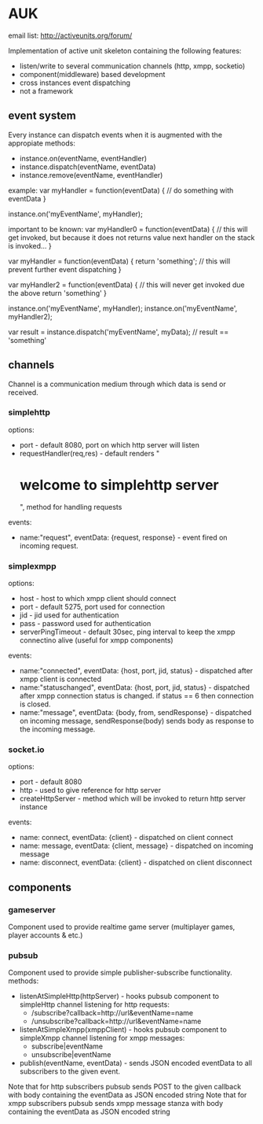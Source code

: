 # AUK #
email list: http://activeunits.org/forum/ 

Implementation of active unit skeleton containing the following features:
* listen/write to several communication channels (http, xmpp, socketio)
* component(middleware) based development
* cross instances event dispatching
* not a framework

## event system ##
Every instance can dispatch events when it is augmented with the appropiate methods:
* instance.on(eventName, eventHandler) 
* instance.dispatch(eventName, eventData)
* instance.remove(eventName, eventHandler)

example:
  var myHandler = function(eventData) {
    // do something with eventData
  }
  
  instance.on('myEventName', myHandler);

important to be known: 
  var myHandler0 = function(eventData) {
    // this will get invoked, but because it does not returns value next handler on the stack is invoked...
  }
  
  var myHandler = function(eventData) {
    return 'something'; // this will prevent further event dispatching
  }
  
  var myHandler2 = function(eventData) {
    // this will never get invoked due the above return 'something'
  }
  
  instance.on('myEventName', myHandler);
  instance.on('myEventName', myHandler2);
  
  var result = instance.dispatch('myEventName', myData);
  // result == 'something'

## channels ##
Channel is a communication medium through which data is send or received.

### simplehttp ###
options:
* port - default 8080, port on which http server will listen
* requestHandler(req,res) - default renders "<h1>welcome to simplehttp server</h1>", 
method for handling requests

events:
* name:"request", eventData: {request, response} - event fired on incoming request.

### simplexmpp ###
options:
* host - host to which xmpp client should connect
* port - default 5275, port used for connection
* jid - jid used for authentication
* pass - password used for authentication
* serverPingTimeout - default 30sec, ping interval to keep the xmpp connectino alive (useful for xmpp components)

events:
* name:"connected", eventData: {host, port, jid, status} - dispatched after xmpp client is connected
* name:"statuschanged", eventData: {host, port, jid, status} - dispatched after xmpp connection status is changed. if status == 6 then connection is closed.
* name:"message", eventData: {body, from, sendResponse} - dispatched on incoming message, sendResponse(body) sends body as response to the incoming message.

### socket.io ###
options:
* port - default 8080
* http - used to give reference for http server
* createHttpServer - method which will be invoked to return http server instance

events:
* name: connect, eventData: {client} - dispatched on client connect
* name: message, eventData: {client, message} - dispatched on incoming message
* name: disconnect, eventData: {client} - dispatched on client disconnect

## components ##
### gameserver ###
Component used to provide realtime game server (multiplayer games, player accounts & etc.)
### pubsub ###
Component used to provide simple publisher-subscribe functionality. 
methods:
* listenAtSimpleHttp(httpServer) - hooks pubsub component to simpleHttp channel listening for http requests:
  * /subscribe?callback=http://url&eventName=name
  * /unsubscribe?callback=http://url&eventName=name
* listenAtSimpleXmpp(xmppClient) - hooks pubsub component to simpleXmpp channel listening for xmpp messages:
  * subscribe|eventName
  * unsubscribe|eventName
* publish(eventName, eventData) - sends JSON encoded eventData to all subscribers to the given event.

Note that for http subscribers pubsub sends POST to the given callback with body containing the eventData as JSON encoded string
Note that for xmpp subscribers pubsub sends xmpp message stanza with body containing the eventData as JSON encoded string
